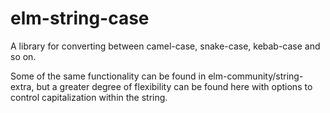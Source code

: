 # elm-string-case

A library for converting between camel-case, snake-case, kebab-case and so on.

Some of the same functionality can be found in elm-community/string-extra, but a greater
degree of flexibility can be found here with options to control capitalization within
the string.
